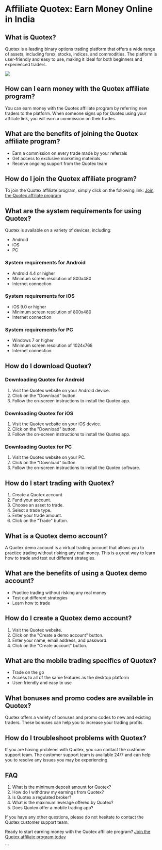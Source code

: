# Affiliate Quotex: Earn Money Online in India

## What is Quotex?

Quotex is a leading binary options trading platform that offers a wide
range of assets, including forex, stocks, indices, and commodities. The
platform is user-friendly and easy to use, making it ideal for both
beginners and experienced traders.

[![](https://static.quotex.io/files/4_en/300_250.jpg)](https://traff.sbs/brokerqxlid)

## How can I earn money with the Quotex affiliate program?

You can earn money with the Quotex affiliate program by referring new
traders to the platform. When someone signs up for Quotex using your
affiliate link, you will earn a commission on their trades.

## What are the benefits of joining the Quotex affiliate program?

-   Earn a commission on every trade made by your referrals
-   Get access to exclusive marketing materials
-   Receive ongoing support from the Quotex team

## How do I join the Quotex affiliate program?

To join the Quotex affiliate program, simply click on the following
link: [Join the Quotex affiliate
program](\%22https://traff.sbs/brokerqxlid\%22)

## What are the system requirements for using Quotex?

Quotex is available on a variety of devices, including:

-   Android
-   iOS
-   PC

### System requirements for Android

-   Android 4.4 or higher
-   Minimum screen resolution of 800x480
-   Internet connection

### System requirements for iOS

-   iOS 9.0 or higher
-   Minimum screen resolution of 800x480
-   Internet connection

### System requirements for PC

-   Windows 7 or higher
-   Minimum screen resolution of 1024x768
-   Internet connection

## How do I download Quotex?

### Downloading Quotex for Android

1.  Visit the Quotex website on your Android device.
2.  Click on the "Download" button.
3.  Follow the on-screen instructions to install the Quotex app.

### Downloading Quotex for iOS

1.  Visit the Quotex website on your iOS device.
2.  Click on the "Download" button.
3.  Follow the on-screen instructions to install the Quotex app.

### Downloading Quotex for PC

1.  Visit the Quotex website on your PC.
2.  Click on the "Download" button.
3.  Follow the on-screen instructions to install the Quotex software.

## How do I start trading with Quotex?

1.  Create a Quotex account.
2.  Fund your account.
3.  Choose an asset to trade.
4.  Select a trade type.
5.  Enter your trade amount.
6.  Click on the "Trade" button.

## What is a Quotex demo account?

A Quotex demo account is a virtual trading account that allows you to
practice trading without risking any real money. This is a great way to
learn how to trade and test out different strategies.

## What are the benefits of using a Quotex demo account?

-   Practice trading without risking any real money
-   Test out different strategies
-   Learn how to trade

## How do I create a Quotex demo account?

1.  Visit the Quotex website.
2.  Click on the "Create a demo account" button.
3.  Enter your name, email address, and password.
4.  Click on the "Create account" button.

## What are the mobile trading specifics of Quotex?

-   Trade on the go
-   Access to all of the same features as the desktop platform
-   User-friendly and easy to use

## What bonuses and promo codes are available in Quotex?

Quotex offers a variety of bonuses and promo codes to new and existing
traders. These bonuses can help you to increase your trading profits.

## How do I troubleshoot problems with Quotex?

If you are having problems with Quotex, you can contact the customer
support team. The customer support team is available 24/7 and can help
you to resolve any issues you may be experiencing.

## FAQ

1.  What is the minimum deposit amount for Quotex?
2.  How do I withdraw my earnings from Quotex?
3.  Is Quotex a regulated broker?
4.  What is the maximum leverage offered by Quotex?
5.  Does Quotex offer a mobile trading app?

If you have any other questions, please do not hesitate to contact the
Quotex customer support team.

Ready to start earning money with the Quotex affiliate program? [Join
the Quotex affiliate program
today](\%22https://traff.sbs/brokerqxlid\%22)

\`\`\`

